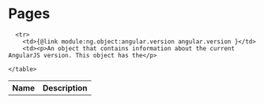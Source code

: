 
<h1>Pages</h1>



<div class="component-breakdown">
  <div>
    <table class="definition-table">
      <tr>
        <th>Name</th>
        <th>Description</th>
      </tr>
      
      <tr>
        <td>{@link module:ng.object:angular.version angular.version }</td>
        <td><p>An object that contains information about the current AngularJS version. This object has the</p>
</td>
      </tr>
      
    </table>
  </div>
</div>

